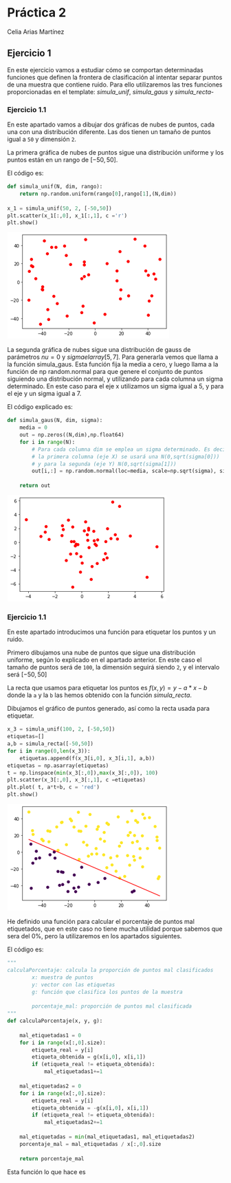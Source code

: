 
# **Práctica 2**
 
Celia Arias Martínez


## **Ejercicio 1**


En este ejercicio vamos a estudiar cómo se comportan determinadas funciones que definen la frontera de clasificación al intentar separar puntos de una muestra que contiene ruido.
Para ello utilizaremos las tres funciones proporcionadas en el template: *simula_unif*, *simula_gaus* y *simula_recta*-


### **Ejercicio 1.1**

En este apartado vamos a dibujar dos gráficas de nubes de puntos, cada una con una distribución diferente. Las dos tienen un tamaño de puntos igual a `50` y dimensión `2`. 

La primera gráfica de nubes de puntos sigue una distribución uniforme y los puntos están en un rango de $[-50,50]$.

El código es:

~~~py
def simula_unif(N, dim, rango):
	return np.random.uniform(rango[0],rango[1],(N,dim))

x_1 = simula_unif(50, 2, [-50,50])
plt.scatter(x_1[:,0], x_1[:,1], c ='r') 
plt.show()
~~~

![Distribución uniforme](./graficas/img1.png)

La segunda gráfica de nubes sigue una distribución de gauss de parámetros $nu = 0$ y $sigma el array [5,7]$. Para generarla vemos que llama a la función simula_gaus. Esta función fija la media a cero, y luego llama a la función de np random.normal para que genere el conjunto de puntos siguiendo una distribución normal, y utilizando para cada columna un sigma determinado. En este caso para el eje x utilizamos un sigma igual a 5, y para el eje y un sigma igual a 7.

El código explicado es:

~~~py
def simula_gaus(N, dim, sigma):
    media = 0    
    out = np.zeros((N,dim),np.float64)        
    for i in range(N):
        # Para cada columna dim se emplea un sigma determinado. Es decir, para 
        # la primera columna (eje X) se usará una N(0,sqrt(sigma[0])) 
        # y para la segunda (eje Y) N(0,sqrt(sigma[1]))
        out[i,:] = np.random.normal(loc=media, scale=np.sqrt(sigma), size=dim)
    
    return out


~~~

![Distribución uniforme](./graficas/img2.png)


### **Ejercicio 1.1**

En este apartado introducimos una función para etiquetar los puntos y un ruido.

Primero dibujamos una nube de puntos que sigue una distribución uniforme, según lo explicado en el apartado anterior. En este caso el tamaño de puntos será de `100`, la dimensión seguirá siendo `2`, y el intervalo será $[-50,50]$

La recta que usamos para etiquetar los puntos es
$f(x,y) = y-a*x-b$
donde la `a` y la `b` las hemos obtenido con la función *simula_recta*.

Dibujamos el gráfico de puntos generado, así como la recta usada para etiquetar.

~~~py
x_3 = simula_unif(100, 2, [-50,50])
etiquetas=[]
a,b = simula_recta([-50,50])
for i in range(0,len(x_3)):
    etiquetas.append(f(x_3[i,0], x_3[i,1], a,b))
etiquetas = np.asarray(etiquetas)
t = np.linspace(min(x_3[:,0]),max(x_3[:,0]), 100)
plt.scatter(x_3[:,0], x_3[:,1], c =etiquetas) 
plt.plot( t, a*t+b, c = 'red') 
plt.show()
~~~

![Distribución uniforme 1.2](./graficas/img3.png)

He definido una función para calcular el porcentaje de puntos mal etiquetados, que en este caso no tiene mucha utilidad porque sabemos que sera del $0\%$, pero la utilizaremos en los apartados siguientes.

El código es:

~~~py
"""
calculaPorcentaje: calcula la proporción de puntos mal clasificados
        x: muestra de puntos
        y: vector con las etiquetas
        g: función que clasifica los puntos de la muestra

        porcentaje_mal: proporción de puntos mal clasificada
"""
def calculaPorcentaje(x, y, g):
    
    mal_etiquetadas1 = 0
    for i in range(x[:,0].size):
        etiqueta_real = y[i]
        etiqueta_obtenida = g(x[i,0], x[i,1])
        if (etiqueta_real != etiqueta_obtenida):
            mal_etiquetadas1+=1
            
    mal_etiquetadas2 = 0
    for i in range(x[:,0].size):
        etiqueta_real = y[i]
        etiqueta_obtenida = -g(x[i,0], x[i,1])
        if (etiqueta_real != etiqueta_obtenida):
            mal_etiquetadas2+=1
        
    mal_etiquetadas = min(mal_etiquetadas1, mal_etiquetadas2)
    porcentaje_mal = mal_etiquetadas / x[:,0].size
    
    return porcentaje_mal

~~~

Esta función lo que hace es 
